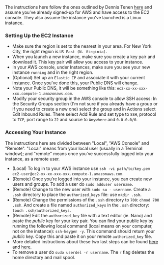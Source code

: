 The instructions here follow the ones outlined by Dennis Tenen [here](https://github.com/xpmethod/dhnotes/wiki/Launching-an-AWS-instance) and assume you've already signed-up for AWS and have access to the EC2 console. They also assume the instance you've launched is a Linux instance.

### Setting Up the EC2 Instance
* Make sure the region is set to the nearest in your area. For New York City, the right region is `US East (N. Virginia)`.
* When you launch a new instance, make sure you create a key pair and download it. This key pair will allow you access to your instance.
* In your AWS console, under Instances, make sure you see your new instance `running` and in the right region.
* (Optional) Set up an `Elastic IP` and associate it with your current instance. Once you've done this, your Public DNS will change.
* Note your Public DNS, it will be something like this: `ec2-xx-xx-xxx-xxx.compute-1.amazonaws.com`.
* Modify your security group in the AWS console to allow SSH access: In the Security Groups section (I'm not sure if you already have a group or if you need to create a new one) select the group and in Actions select Edit Inbound Rules. There select Add Rule and set type to `SSH`, protocol to `TCP`, port range to `22` and source to `Anywhere` and `0.0.0.0/0`.

### Accessing Your Instance
The instructions here are divided between "Local", "AWS Console" and "Remote". "Local" means from your local user (usually in a Terminal window); and "remote" means once you've successfully logged into your instance, as a remote user.
* (Local) To log in to your AWS instance use `ssh -vi path/to/key.pem ec2-user@ec2-xx-xx-xxx-xxx.compute-1.amazonaws.com`.
* (Remote) Once you're logged into your instance, you can create new users and groups. To add a user do `sudo adduser username`.
* (Remote) Change to the new user with `sudo su - username`. Create a `.ssh` directory to place the `authorized_keys` file: use `mkdir .ssh`.
* (Remote) Change the permissions of the `.ssh` directory to `700`: `chmod 700 .ssh`. And create a file named `authorized_keys` in the `.ssh` directory: `touch .ssh/authorized_keys`.
* (Remote) Edit the `authorized_key` file with a text editor (ie. Nano) and paste the _public_ key for your key pair. You can find your public key by running the following local command (local means on your computer, not on the instance): `ssh-keygen -y`. This command should return your _public_ key. Copy this and paste it on your remote `authorized_key` file.
* More detailed instructions about these two last steps can be found [here](https://docs.aws.amazon.com/AWSEC2/latest/UserGuide/managing-users.html) and [here](https://docs.aws.amazon.com/AWSEC2/latest/UserGuide/ec2-key-pairs.html#retrieving-the-public-key).
* To remove a user do `sudo userdel -r username`. The `r` flag deletes the home directory and mail spool.